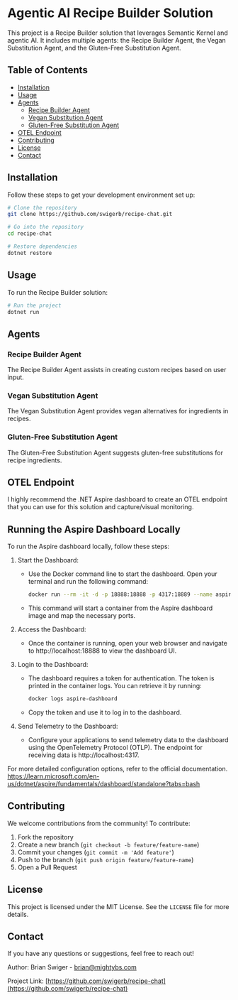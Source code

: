 # Agentic AI Recipe Builder Solution

This project is a Recipe Builder solution that leverages Semantic Kernel and agentic AI. It includes multiple agents: the Recipe Builder Agent, the Vegan Substitution Agent, and the Gluten-Free Substitution Agent.

## Table of Contents

- [Installation](#installation)
- [Usage](#usage)
- [Agents](#agents)
  - [Recipe Builder Agent](#recipe-builder-agent)
  - [Vegan Substitution Agent](#vegan-substitution-agent)
  - [Gluten-Free Substitution Agent](#gluten-free-substitution-agent)
- [OTEL Endpoint](#otel-endpoint)
- [Contributing](#contributing)
- [License](#license)
- [Contact](#contact)

## Installation

Follow these steps to get your development environment set up:

```bash
# Clone the repository
git clone https://github.com/swigerb/recipe-chat.git

# Go into the repository
cd recipe-chat

# Restore dependencies
dotnet restore
```

## Usage

To run the Recipe Builder solution:

```bash
# Run the project
dotnet run
```

## Agents

### Recipe Builder Agent

The Recipe Builder Agent assists in creating custom recipes based on user input.

### Vegan Substitution Agent

The Vegan Substitution Agent provides vegan alternatives for ingredients in recipes.

### Gluten-Free Substitution Agent

The Gluten-Free Substitution Agent suggests gluten-free substitutions for recipe ingredients.

## OTEL Endpoint

I highly recommend the .NET Aspire dashboard to create an OTEL endpoint that you can use for this solution and capture/visual monitoring.


## Running the Aspire Dashboard Locally

To run the Aspire dashboard locally, follow these steps:

1. Start the Dashboard:
   - Use the Docker command line to start the dashboard. Open your terminal and run the following command:
     ```bash
     docker run --rm -it -d -p 18888:18888 -p 4317:18889 --name aspire-dashboard mcr.microsoft.com/dotnet/aspire-dashboard:9.0
     ```
   - This command will start a container from the Aspire dashboard image and map the necessary ports.

2. Access the Dashboard:
   - Once the container is running, open your web browser and navigate to http://localhost:18888 to view the dashboard UI.

3. Login to the Dashboard:
   - The dashboard requires a token for authentication. The token is printed in the container logs. You can retrieve it by running:
     ```bash
     docker logs aspire-dashboard
     ```
   - Copy the token and use it to log in to the dashboard.

4. Send Telemetry to the Dashboard:
   - Configure your applications to send telemetry data to the dashboard using the OpenTelemetry Protocol (OTLP). The endpoint for receiving data is http://localhost:4317.

For more detailed configuration options, refer to the official documentation. https://learn.microsoft.com/en-us/dotnet/aspire/fundamentals/dashboard/standalone?tabs=bash

## Contributing

We welcome contributions from the community! To contribute:

1. Fork the repository
2. Create a new branch (`git checkout -b feature/feature-name`)
3. Commit your changes (`git commit -m 'Add feature'`)
4. Push to the branch (`git push origin feature/feature-name`)
5. Open a Pull Request

## License

This project is licensed under the MIT License. See the `LICENSE` file for more details.

## Contact

If you have any questions or suggestions, feel free to reach out!

Author: Brian Swiger - brian@mightybs.com

Project Link: [https://github.com/swigerb/recipe-chat](https://github.com/swigerb/recipe-chat)
